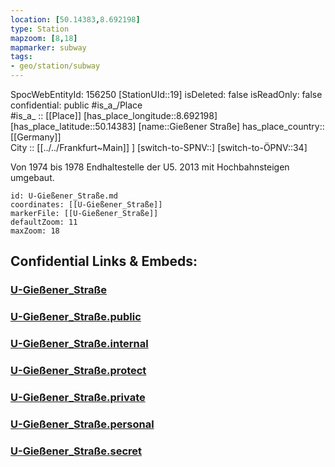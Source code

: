 ```yaml
---
location: [50.14383,8.692198] 
type: Station 
mapzoom: [8,18] 
mapmarker: subway 
tags:
- geo/station/subway
---
```

SpocWebEntityId: 156250
[StationUId::19] 
isDeleted: false
isReadOnly: false
confidential: public
#is_a_/Place  
#is_a_ :: [[Place]] 
[has_place_longitude::8.692198] 
[has_place_latitude::50.14383] 
[name::Gießener Straße] 
has_place_country:: [[Germany]]  
City :: [[../../Frankfurt~Main]] ] 
[switch-to-SPNV::] 
[switch-to-ÖPNV::34] 

Von 1974 bis 1978 Endhaltestelle der U5. 2013 mit Hochbahnsteigen umgebaut.

```leaflet
id: U-Gießener_Straße.md
coordinates: [[U-Gießener_Straße]] 
markerFile: [[U-Gießener_Straße]] 
defaultZoom: 11 
maxZoom: 18
```


## Confidential Links & Embeds: 

### [U-Gießener_Straße](/_Standards/Earth/Continent/Europe/Europe~Central/Germany/Germany~West/Hessen/counties~Hessen/Frankfurt~Main/Stations-FFM~U/U-Gießener_Straße.md) 

### [U-Gießener_Straße.public](/_public/Earth/Continent/Europe/Europe~Central/Germany/Germany~West/Hessen/counties~Hessen/Frankfurt~Main/Stations-FFM~U/U-Gießener_Straße.public.md) 

### [U-Gießener_Straße.internal](/_internal/Earth/Continent/Europe/Europe~Central/Germany/Germany~West/Hessen/counties~Hessen/Frankfurt~Main/Stations-FFM~U/U-Gießener_Straße.internal.md) 

### [U-Gießener_Straße.protect](/_protect/Earth/Continent/Europe/Europe~Central/Germany/Germany~West/Hessen/counties~Hessen/Frankfurt~Main/Stations-FFM~U/U-Gießener_Straße.protect.md) 

### [U-Gießener_Straße.private](/_private/Earth/Continent/Europe/Europe~Central/Germany/Germany~West/Hessen/counties~Hessen/Frankfurt~Main/Stations-FFM~U/U-Gießener_Straße.private.md) 

### [U-Gießener_Straße.personal](/_personal/Earth/Continent/Europe/Europe~Central/Germany/Germany~West/Hessen/counties~Hessen/Frankfurt~Main/Stations-FFM~U/U-Gießener_Straße.personal.md) 

### [U-Gießener_Straße.secret](/_secret/Earth/Continent/Europe/Europe~Central/Germany/Germany~West/Hessen/counties~Hessen/Frankfurt~Main/Stations-FFM~U/U-Gießener_Straße.secret.md)

